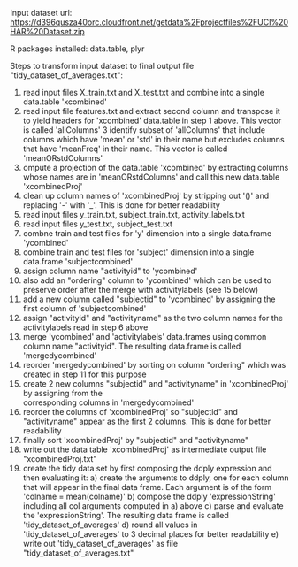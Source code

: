 Input dataset url: https://d396qusza40orc.cloudfront.net/getdata%2Fprojectfiles%2FUCI%20HAR%20Dataset.zip

R packages installed: data.table, plyr

Steps to transform input dataset to final output file "tidy_dataset_of_averages.txt":

1. read input files X_train.txt and X_test.txt and combine into a single data.table 'xcombined'
2. read input file features.txt and extract second column and transpose it to yield headers for 
   'xcombined' data.table in step 1 above. This vector is called 'allColumns'
3  identify subset of 'allColumns' that include columns which have 'mean' or 'std' in their name 
   but excludes columns that have 'meanFreq' in their name. This vector is called 'meanORstdColumns'
4. ompute a projection of the data.table 'xcombined' by extracting columns whose names are in 
   'meanORstdColumns' and call this new data.table 'xcombinedProj'
5. clean up column names of 'xcombinedProj' by stripping out '()' and replacing '-' with '_'. 
   This is done for better readability
6. read input files y_train.txt, subject_train.txt, activity_labels.txt
7. read input files y_test.txt, subject_test.txt
8. combne train and test files for 'y' dimension into a single data.frame 'ycombined'
9. combine train and test files for 'subject' dimension into a single data.frame 
   'subjectcombined'
10. assign column name "activityid" to 'ycombined'
11. also add an "ordering" column to 'ycombined' which can be used to preserve order after the 
    merge with activitylabels (see 15 below)
12. add a new column called "subjectid" to 'ycombined' by assigning the first column of 
    'subjectcombined'
13. assign "activityid" and "activityname" as the two column names for the activitylabels read 
    in step 6 above
14. merge 'ycombined' and 'activitylabels' data.frames using common column name "activityid". 
    The resulting data.frame is called 'mergedycombined'
15. reorder 'mergedycombined' by sorting on column "ordering" which was created in step 11 for 
    this purpose
16. create 2 new columns "subjectid" and "activityname" in 'xcombinedProj' by assigning from the  
    corresponding columns in 'mergedycombined'
17. reorder the columns of 'xcombinedProj' so "subjectid" and "activityname" appear as the first 
    2 columns. This is done for better readability
18. finally sort 'xcombinedProj' by "subjectid" and "activityname"
19. write out the data table 'xcombinedProj' as intermediate output file "xcombinedProj.txt"
20. create the tidy data set by first composing the ddply expression and then evaluating it:
	a) create the arguments to ddply, one for each column that will appear in the final data 
	   frame. Each argument is of the form 'colname = mean(colname)'
	b) compose the ddply 'expressionString' including all col arguments computed in a) above
	c) parse and evaluate the 'expressionString'. The resulting data frame is called 
	   'tidy_dataset_of_averages'
	d) round all values in 'tidy_dataset_of_averages' to 3 decimal places for better 
	   readability
	e) write out 'tidy_dataset_of_averages' as file "tidy_dataset_of_averages.txt"
